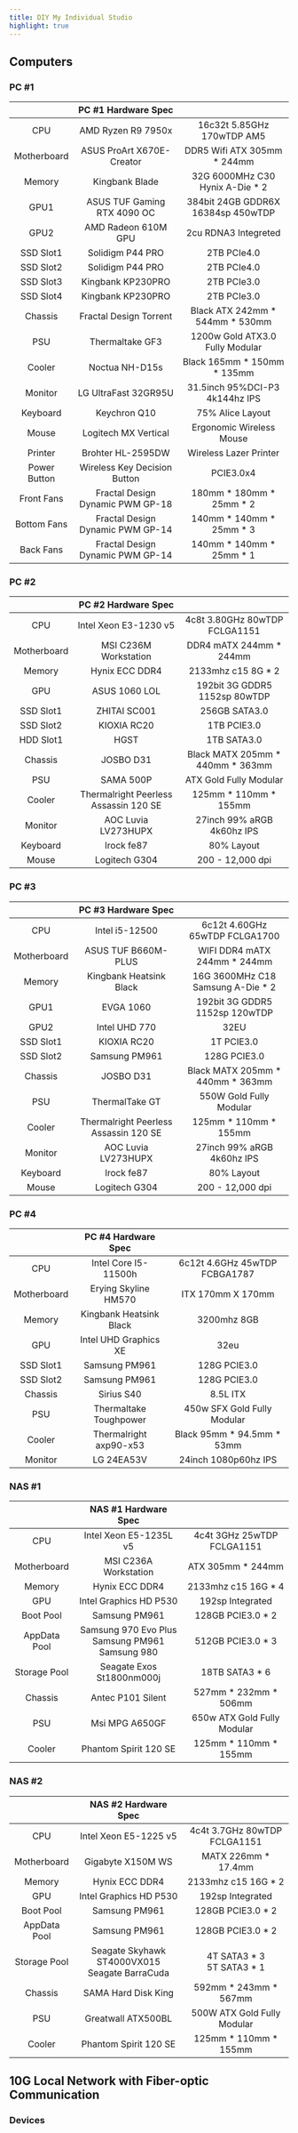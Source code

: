 ```yaml
---
title: DIY My Individual Studio
highlight: true
---
```


## Computers

### PC #1

| | PC #1 Hardware Spec | |
|:---:|:---:|:---:|
| CPU | AMD Ryzen R9 7950x | 16c32t 5.85GHz 170wTDP AM5 |
| Motherboard | ASUS ProArt X670E-Creator | DDR5 Wifi ATX 305mm * 244mm |
| Memory | Kingbank Blade |  32G 6000MHz C30 Hynix A-Die * 2  |
| GPU1 | ASUS TUF Gaming RTX 4090 OC | 384bit 24GB GDDR6X 16384sp 450wTDP |
| GPU2 | AMD Radeon 610M GPU | 2cu RDNA3 Integreted |
| SSD Slot1 | Solidigm P44 PRO |  2TB PCIe4.0 |
| SSD Slot2 | Solidigm P44 PRO |  2TB PCIe4.0 |
| SSD Slot3 | Kingbank KP230PRO |  2TB PCIe3.0 |
| SSD Slot4 | Kingbank KP230PRO |  2TB PCIe3.0 |
| Chassis | Fractal Design Torrent | Black ATX 242mm * 544mm * 530mm |
| PSU | Thermaltake GF3 |  1200w Gold ATX3.0 Fully Modular |
| Cooler | Noctua NH-D15s |  Black 165mm * 150mm * 135mm |
| Monitor | LG UltraFast 32GR95U |  31.5inch 95%DCI-P3 4k144hz IPS |
| Keyboard | Keychron Q10 | 75% Alice Layout |
| Mouse | Logitech MX Vertical | Ergonomic Wireless Mouse |
| Printer | Brohter HL-2595DW | Wireless Lazer Printer |
| Power Button | Wireless Key Decision Button | PCIE3.0x4 |
| Front Fans | Fractal Design Dynamic PWM GP-18 | 180mm * 180mm * 25mm * 2 |
| Bottom Fans | Fractal Design Dynamic PWM GP-14 | 140mm * 140mm * 25mm * 3 |
| Back Fans | Fractal Design Dynamic PWM GP-14 | 140mm * 140mm * 25mm * 1 |

### PC #2

| | PC #2 Hardware Spec | |
|:---:|:---:|:---:|
| CPU | Intel Xeon E3-1230 v5 | 4c8t 3.80GHz 80wTDP FCLGA1151 |
| Motherboard | MSI C236M Workstation | DDR4 mATX 244mm * 244mm |
| Memory | Hynix ECC DDR4 | 2133mhz c15 8G * 2 |
| GPU | ASUS 1060 LOL | 192bit 3G GDDR5 1152sp 80wTDP |
| SSD Slot1 | ZHITAI SC001 | 256GB SATA3.0 |
| SSD Slot2 | KIOXIA RC20 | 1TB PCIE3.0 |
| HDD Slot1 | HGST | 1TB  SATA3.0 |
| Chassis | JOSBO D31 |  Black MATX 205mm * 440mm * 363mm |
| PSU | SAMA 500P | ATX Gold Fully Modular |
| Cooler | Thermalright Peerless Assassin 120 SE | 125mm * 110mm * 155mm |
| Monitor | AOC Luvia LV273HUPX | 27inch 99% aRGB 4k60hz IPS |
| Keyboard | Irock fe87 | 80% Layout |
| Mouse | Logitech G304 | 200 - 12,000 dpi |

### PC #3

| | PC #3 Hardware Spec | |
|:---:|:---:|:---:|
| CPU | Intel i5-12500 | 6c12t 4.60GHz 65wTDP FCLGA1700 |
| Motherboard | ASUS TUF B660M-PLUS | WIFI DDR4 mATX 244mm * 244mm |
| Memory | Kingbank Heatsink Black | 16G 3600MHz C18 Samsung A-Die * 2 |
| GPU1 | EVGA 1060 | 192bit 3G GDDR5 1152sp 120wTDP |
| GPU2 | Intel UHD 770 | 32EU |
| SSD Slot1 | KIOXIA RC20 | 1T PCIE3.0 |
| SSD Slot2 | Samsung PM961 | 128G  PCIE3.0 |
| Chassis | JOSBO D31 |  Black MATX 205mm * 440mm * 363mm |
| PSU | ThermalTake GT | 550W Gold Fully Modular |
| Cooler | Thermalright Peerless Assassin 120 SE | 125mm * 110mm * 155mm |
| Monitor | AOC Luvia LV273HUPX | 27inch 99% aRGB 4k60hz IPS |
| Keyboard | Irock fe87 | 80% Layout |
| Mouse | Logitech G304 | 200 - 12,000 dpi |

### PC #4

| | PC #4 Hardware Spec | |
|:---:|:---:|:---:|
| CPU | Intel Core I5-11500h | 6c12t 4.6GHz 45wTDP FCBGA1787 |
| Motherboard | Erying Skyline HM570 |  ITX 170mm X 170mm |
| Memory | Kingbank Heatsink Black |  3200mhz 8GB |
| GPU | Intel UHD Graphics XE  | 32eu |
| SSD Slot1 | Samsung PM961 | 128G PCIE3.0 |
| SSD Slot2 | Samsung PM961 | 128G PCIE3.0 |
| Chassis | Sirius S40 | 8.5L ITX |
| PSU | Thermaltake Toughpower | 450w SFX Gold Fully Modular |
| Cooler | Thermalright axp90-x53 |  Black 95mm * 94.5mm * 53mm |
| Monitor | LG 24EA53V | 24inch 1080p60hz IPS |

### NAS #1

| | NAS #1 Hardware Spec | |
|:---:|:---:|:---:|
| CPU | Intel Xeon E5-1235L v5 | 4c4t 3GHz 25wTDP FCLGA1151 |
| Motherboard | MSI C236A Workstation | ATX 305mm * 244mm |
| Memory | Hynix ECC DDR4 | 2133mhz c15 16G * 4 |
| GPU | Intel Graphics HD P530 |  192sp Integrated |
| Boot Pool | Samsung PM961 |  128GB PCIE3.0 * 2 |
| AppData Pool | Samsung 970 Evo Plus <br>Samsung PM961 Samsung 980 | 512GB PCIE3.0 * 3 |
| Storage Pool | Seagate Exos St1800nm000j | 18TB SATA3 * 6 |
| Chassis | Antec P101 Silent | 527mm * 232mm * 506mm |
| PSU | Msi MPG A650GF |  650w ATX Gold Fully Modular |
| Cooler | Phantom Spirit 120 SE | 125mm * 110mm * 155mm |
### NAS #2

| | NAS #2 Hardware Spec | |
|:---:|:---:|:---:|
| CPU | Intel Xeon E5-1225 v5 | 4c4t 3.7GHz 80wTDP FCLGA1151 |
| Motherboard | Gigabyte X150M WS | MATX 226mm * 17.4mm |
| Memory | Hynix ECC DDR4 | 2133mhz c15 16G * 2 |
| GPU | Intel Graphics HD P530 |  192sp Integrated |
| Boot Pool | Samsung PM961 |  128GB PCIE3.0 * 2 |
| AppData Pool | Samsung PM961 |  128GB PCIE3.0 * 2 |
| Storage Pool | Seagate Skyhawk ST4000VX015<br>Seagate BarraCuda | 4T SATA3 * 3<br>5T SATA3 * 1 |
| Chassis | SAMA Hard Disk King | 592mm * 243mm * 567mm |
| PSU | Greatwall ATX500BL | 500W ATX Gold Fully Modular |
| Cooler | Phantom Spirit 120 SE | 125mm * 110mm * 155mm |

## 10G Local Network with Fiber-optic Communication

### Devices

